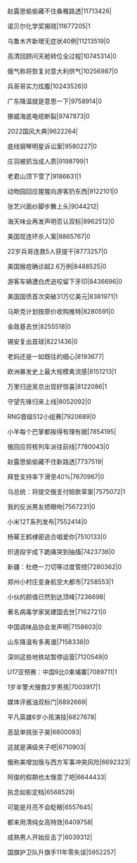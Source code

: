 赵露思偷偷藏不住桑稚路透|11713426|

诺贝尔化学奖揭晓|11677205|1

乌鲁木齐新增无症状40例|11213519|0

高清回顾问天舱转位全过程|10745314|0

俄气称将恢复对意大利供气|10256987|0

兵哥哥实力炫腹|10243526|0

广东降温就是意思一下|9758914|0

挪威海底电缆断裂|9747873|0

2022国风大典|9622264|

底线钢琴明星诉讼案|9580227|0

庄羽被抓当成人质|9198799|1

老君山顶下雪了|9186631|1

动物园回应猩猩向游客扔东西|9122101|0

张艺兴面纱脚步舞上头|9044212|

海天味业再发声明否认双标|8962512|0

美国现连环杀人案|8865767|0

22岁兵哥连救5人获提干|8773257|0

美国猴痘确诊超2.6万例|8488525|0

游客车辆遭白虎追咬留下牙印|8436696|0

美国国债首次突破31万亿美元|8381971|1

马斯克计划按原价收购推特|8280591|0

金政基去世|8255518|0

锡安复出首球|8221436|0

老妈还是一如既往的细心|8193677|

欧洲暴发史上最大规模禽流感|8151213|1

万里归途吴京出现好惊喜|8122086|1

守望先锋归来上线|8052092|0

RNG晋级S12小组赛|7920689|0

小羊每个巴掌都挨得有理有据|7854195|

俄回应将核列车派往前线|7780043|0

赵露思偷偷藏不住新路透|7737519|

拜登支持率下滑至40%|7670967|0

乌总统：将提交俄支付赔款草案|7575072|1

我的反派男友捂眼吻|7567231|0

小米12T系列发布|7552414|0

杨幂王鹤棣密逃合唱爱你|7510133|0

炽道段宇成下跪痛哭到抽搐|7423736|0

新疆：杜绝一刀切等过度管控|7280362|0

郑州小村庄变身航空大都市|7258553|1

小伙的颜值已然到达顶峰|7236698|

著名病毒学家吴建国去世|7162721|0

中国调味品协会发声明|7158603|0

山东降温有多离谱|7158338|0

深圳这些地铁站暂停运营|7120549|0

U17亚预赛：中国9比0柬埔寨|7089711|1

1岁半警犬搜救2岁男孩|7003917|1

媒体评酱油双标门|6892669|

平凡英雄6岁小孩演技|6827678|

恶鼠单挑张子昊|6800093|

这就是满级夹子吧|6710903|

俄称美增加俄与西方军事冲突风险|6692323|

阿俊的假期也太惬意了吧|6644433|

执念如影定档|6568529|

可能是月亮不会眨眼|6557645|

都来用清纯女高特效|6409758|

成熟男人开始反击了|6039312|

国旗护卫队升旗手11年零失误|5952257|

